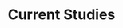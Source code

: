 ---
title: Current Studies

# Listing view
design:
  view: showcase
  columns: '1'
  filp_alt_rows: true

banner:
  caption: ''
  image: ''
---